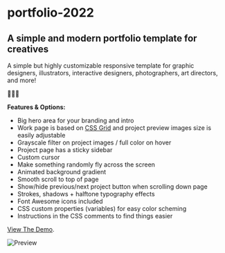 # portfolio-2022
## A simple and modern portfolio template for creatives
 
A simple but highly customizable responsive template for graphic designers, illustrators, interactive designers, photographers, art directors, and more!

🥚🥚🥚
 
**Features & Options:**

- Big hero area for your branding and intro
- Work page is based on <a href="https://css-tricks.com/snippets/css/complete-guide-grid/" target="_blank">CSS Grid</a> and project preview images size is easily adjustable
- Grayscale filter on project images / full color on hover
- Project page has a sticky sidebar
- Custom cursor
- Make something randomly fly across the screen
- Animated background gradient
- Smooth scroll to top of page
- Show/hide previous/next project button when scrolling down page
- Strokes, shadows + halftone typography effects
- Font Awesome icons included
- CSS custom properties (variables) for easy color scheming
- Instructions in the CSS comments to find things easier



[View The Demo](https://portfolio-for-creatives.netlify.app/).

![Preview](https://portfolio-for-creatives.netlify.app/screenshot.png)
 
